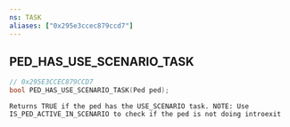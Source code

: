 ```yaml
---
ns: TASK
aliases: ["0x295e3ccec879ccd7"]
---
```

## PED_HAS_USE_SCENARIO_TASK

```c
// 0x295E3CCEC879CCD7
bool PED_HAS_USE_SCENARIO_TASK(Ped ped);
```

```
Returns TRUE if the ped has the USE_SCENARIO task. NOTE: Use IS_PED_ACTIVE_IN_SCENARIO to check if the ped is not doing introexit
```
